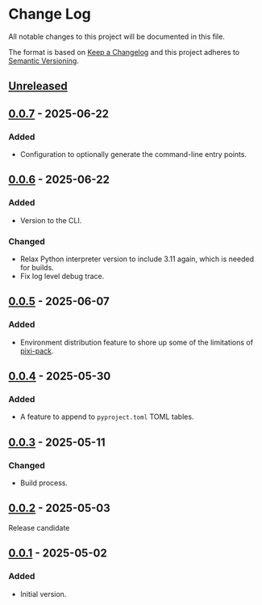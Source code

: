 # Change Log
All notable changes to this project will be documented in this file.

The format is based on [Keep a Changelog](http://keepachangelog.com/)
and this project adheres to [Semantic Versioning](http://semver.org/).


## [Unreleased]


## [0.0.7] - 2025-06-22
### Added
- Configuration to optionally generate the command-line entry points.


## [0.0.6] - 2025-06-22
### Added
- Version to the CLI.

### Changed
- Relax Python interpreter version to include 3.11 again, which is needed for
  builds.
- Fix log level debug trace.


## [0.0.5] - 2025-06-07
### Added
- Environment distribution feature to shore up some of the limitations of
  [pixi-pack].


## [0.0.4] - 2025-05-30
### Added
- A feature to append to `pyproject.toml` TOML tables.


## [0.0.3] - 2025-05-11
### Changed
- Build process.


## [0.0.2] - 2025-05-03
Release candidate


## [0.0.1] - 2025-05-02
### Added
- Initial version.


<!-- links -->
[Unreleased]: https://github.com/plandes/relpo/compare/v0.0.7...HEAD
[0.0.7]: https://github.com/plandes/relpo/compare/v0.0.6...v0.0.7
[0.0.6]: https://github.com/plandes/relpo/compare/v0.0.5...v0.0.6
[0.0.5]: https://github.com/plandes/relpo/compare/v0.0.4...v0.0.5
[0.0.4]: https://github.com/plandes/relpo/compare/v0.0.3...v0.0.4
[0.0.3]: https://github.com/plandes/relpo/compare/v0.0.2...v0.0.3
[0.0.2]: https://github.com/plandes/relpo/compare/v0.0.1...v0.0.2
[0.0.1]: https://github.com/plandes/relpo/compare/v0.0.0...v0.0.1

[pixi-pack]: https://github.com/Quantco/pixi-pack
